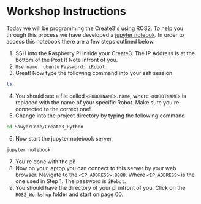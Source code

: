 # Workshop Instructions

Today we will be programming the Create3's using ROS2. To help you through this process we have developed a [jupyter notebok](https://jupyter.org/). In order to access this notebook there are a few steps outlined below. 

1. SSH into the Raspberry Pi inside your Create3. The IP Address is at the bottom of the Post It Note infront of you.
2. `Username: ubuntu` `Password: iRobot`
3. Great! Now type the following command into your ssh session 
```bash
ls
```
4. You should see a file called `<ROBOTNAME>.name`, where `<ROBOTNAME>` is replaced with the name of your specific Robot. Make sure you're connected to the correct one!
5. Change into the project directory by typing the following command 
```bash
cd SawyerCode/Create3_Python
```
6. Now start the jupyter notebook server
```bash
jupyter notebook
```
7. You're done with the pi!
8. Now on your laptop you can connect to this server by your web browser. Navigate to the `<IP_ADDRESS>:8888`. Where `<IP_ADDRESS>` is the one used in Step 1. The password is `iRobot`.
9. You should have the directory of your pi infront of you. Click on the `ROS2_Workshop` folder and start on page 00.
